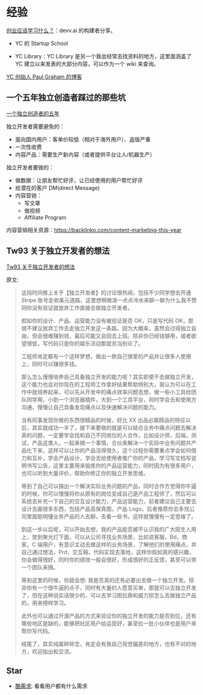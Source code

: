 # 经验

[创业应该学习什么？](https://x.com/Tisoga/status/1734737408703517041?s=20)：devv.ai 的构建者分享。

- YC 的 Startup School

- YC Library：YC Library 是另一个我会经常去找资料的地方，这里面涵盖了 YC 建立以来发表的大部分内容，可以作为一个 wiki 来查询。

[YC 创始人 Paul Graham 的博客](https://paulgraham.com/articles.html)

## 一个五年独立创造者踩过的那些坑

[一个独立创造者的五年](https://mp.weixin.qq.com/s/x6PLSIMn_1qcKnXWPT-J-Q)

独立开发者需要避免的：

- 面向国内用户：客单价较低（相对于海外用户）、盗版严重
- 一次性收费
- 内容产品：需要生产新内容（或者提供平台让人/机器生产）

独立开发者要做的：

- 做数据：让朋友帮忙好评，让已经使用的用户帮忙好评
- 给潜在的客户 DM(direct Message)
- 内容营销：
  - 写文章
  - 做视频
  - Affiliate Program

内容营销相关资源：https://backlinko.com/content-marketing-this-year

## Tw93 关于独立开发者的想法

[Tw93 关于独立开发者的想法](https://twitter.com/HiTw93/status/1691811922318946691)

原文:

> 这段时间推上关于【独立开发者】的讨论很热闹，包括不少同学想去开通 Stripe 账号走收美元道路，这里想稍微泼一点点冷水来聊一聊为什么我不赞同你没有验证就放弃工作直接去做独立开发者。
>
> 假如你的设计、产品、运营能力没有被验证是否 OK，只是写代码 OK，那很不建议放弃工作去走独立开发这一条路。因为大概率，虽然会过得独立自由，但会很难赚到钱，最后可能又会回去上班。除非你已经钱够用，或者欲望很低，写代码只是你的娱乐活动那就另当别论了。
>
> 工程师肯定都有一个这样梦想，做出一款自己很爱的产品并让很多人使用上，同时可以赚很多钱。
>
> 那么怎么慢慢培养自己具备独立开发的能力呢？其实即使不去做独立开发，这个能力也会对你现在的工程师工作拿好结果帮助特别大，我认为可以在工作中就培养起来，可以先从开发中的痛点效率问题去想，做一些小工具给团队同学用，小到一个浏览器插件，大到一个工具平台，同时学会去和使用方沟通，慢慢让自己具备发现痛点以及快速解决问题的能力。
>
> 当有同事发现你做的东西很精品的时候，好比 XX 出品必属精品的特征以后，其实就成功一半了，接下来要做的就是可以结合业务中痛点问题去解决真的问题，一定要学会找和自己不同岗位的人合作，比如设计师，后端，测试，产品这类人，一起来搞一个事情，合伙来解决一个实际中业务问题并产品化下来，这样可以让你的产品活得很久，这个过程你需要重点学会如何借力和互补，学会产品设计，学会去给使用者推广你的产品，学习写文档写说明书写公告，这里主要用来锻炼你的产品运营能力，同时因为有很多用户，也可以听到大量评价，帮助你修正你的独立开发思维。
>
> 等到了自己可以搞出一个解决实际业务问题的产品，同时合作方觉得你牛逼的时候，你可以慢慢将你从原有的岗位变成自己是产品工程师了，然后可以系统去补充一下自己的交互设计能力，产品运营能力，前者建议自己主要去设计去画很多东西，包括产品高保真图，产品 Logo，后者推荐你去多找公司里面聪明懂业务产品的人去聊，去看一些书，这样就慢慢有一定思维了。
>
> 到这一步以后呢，可以开始去想，我的产品能否被不认识我的广大陌生人用上，放到聚光灯下面，可以从公司寻找业务场景，比如说客服，Bd，商家，C 端用户，有意识主动去做这样的业务场景，了解他们的使用痛点，并自己通过想法，Prd，交互稿，代码实现去落地，这样你假如真的感兴趣，你会做得很好，同时你的绩效一般会很好，形成很好的正反馈，甚至可以带一个团队来搞。
>
> 等到这里的时候，你就会想: 我是否真的还有必要出去做一个独立开发。除非你有一个很牛逼的点子，同时有大量的人愿意买单，那就可以去独立开发了，但在这种说实话很少的，可以去学习图拉鼎和威力狈怎么去做独立产品的，用来榜样学习。
>
> 此外也可以通过开源产品的方式来验证你的独立开发的能力是否到位，还有哪些地区是缺的，能够把社区用户给运营好，甚至拉一批小伙伴也是用户来帮你写代码。
>
> 结尾了，其实纯属碎碎念，肯定会有我自己视觉偏差的地方，也有不对的地方，欢迎指出和交流。

## Star

- [酷需求](https://feature.cool): 看看用户都有什么需求
